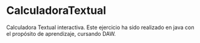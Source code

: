 # CalculadoraTextual
Calculadora Textual interactiva.
Este ejercicio ha sido realizado en java con el propósito de aprendizaje, cursando DAW.
